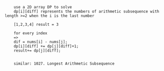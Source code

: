         use a 2D array DP to solve
        dp[i][diff] represents the numbers of arithmetic subsequence with length >=2 when the i is the last number

        [1,2,3,4] result = 3
        
        for every index
        =>
        dif = nums[i] - nums[j];
        dp[i][diff] += dp[j][diff]+1;
        result+= dp[j][diff];
        

        similar: 1027. Longest Arithmetic Subsequence
